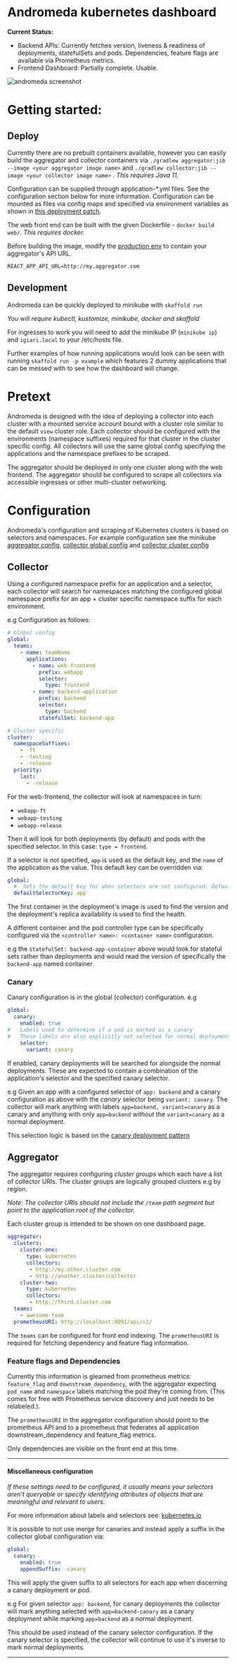 # Andromeda kubernetes dashboard

**Current Status:**

- Backend APIs: Currently fetches version, liveness & readiness of deployments, statefulSets and pods. Dependencies, feature flags are 
available via Prometheus metrics.
- Frontend Dashboard: Partially complete. Usable.

![andromeda screenshot](./docs/screenshot.png "Andromeda screenshot")


# Getting started:
## Deploy
Currently there are no prebuilt containers available, however you can easily build the aggregator and collector containers
via `./gradlew aggregator:jib --image <your aggregator image name>` and `./gradlew collector:jib --image <your collector image name>` . 
_This requires Java 11._

Configuration can be supplied through application-*.yml files. See the configuration section below for more information. 
Configuration can be mounted as files via config maps and specified via environment variables as shown in 
[this deployment patch](./collector/platform/dev/deployment-config.yaml).

The web front end can be built with the given Dockerfile - `docker build web/`. _This requires docker._

Before building the image, modify the [production env](./web/.env.production) to contain your aggregator's API URL.
```dotenv
REACT_APP_API_URL=http://my.aggregator.com
``` 
## Development
Andromeda can be quickly deployed to minikube with `skaffold run`

_You will require kubectl, kustomize, minikube, docker and skaffold_

For ingresses to work you will need to add the minikube IP (`minikube ip`) and `igiari.local` to your /etc/hosts file.

Further examples of how running applications would look can be seen with running `skaffold run -p example` which features
2 dummy applications that can be messed with to see how the dashboard will change.

# Pretext
Andromeda is designed with the idea of deploying a collector into each cluster with a mounted service account bound with a cluster role similar to the default 
`view` cluster role. Each collector should be configured with the environments (namespace suffixes) required for that cluster in the cluster specific config.
All collectors will use the same global config specifying the applications and the namespace prefixes to be scraped.

The aggregator should be deployed in only one cluster along with the web frontend. The aggregator should be configured
to scrape all collectors via accessible ingresses or other multi-cluster networking.
# Configuration
Andromeda's configuration and scraping of Kubernetes clusters is based on selectors and namespaces. 
For example configuration see the minikube [aggregator config](./aggregator/platform/dev/application-dev.yaml), [collector global config](./collector/platform/dev/application-global-dev.yaml) and [collector cluster config](./collector/platform/dev/application-cluster-dev.yaml)

## Collector
Using a configured namespace prefix for an application and a selector, each collector will search for namespaces matching the configured
global namespace prefix for an app + cluster specific namespace suffix for each environment.

e.g Configuration as follows:
```yaml
# Global config
global:
  teams:
    - name: teamName
      applications:
        - name: web-frontend
          prefix: webapp
          selector:
            type: frontend
        - name: backend-application
          prefix: backend
          selector:
            type: backend
          statefulSet: backend-app
```
```yaml
# Cluster specific
cluster:
  namespaceSuffixes:
    - -ft
    - -testing
    - -release
  priority:
    last:
      - -release
```

For the web-frontend, the collector will look at namespaces in turn:
- `webapp-ft`
- `webapp-testing`
- `webapp-release`

Then it will look for both deployments (by default) and pods with the specified selector. 
In this case: `type = frontend`. 

If a selector is not specified, `app` is used as the default key, and the `name` of the application as the value.
This default key can be overridden via:
```yaml
global:
  #  Sets the default key for when selectors are not configured. Defaults to 'app' as seen below.
  defaultSelectorKey: app
```

The first container in the deployment's image is used to find the version and
the deployment's replica availability is used to find the health.

A different container and the pod controller type can be specifically configured via the 
`<controller name>: <container name>` configuration. 

e.g the `statefulSet: backend-app-container` above would look for stateful sets rather than deployments and would 
read the version of specifically the `backend-app` named container.

### Canary

Canary configuration is in the global (collector) configuration.
e.g
```yaml
global:
  canary:
    enabled: true
#   Labels used to determine if a pod is marked as a canary
#   These labels are also explicitly not selected for normal deployments if canaries are enabled.
    selector:
      variant: canary
```
If enabled, canary deployments will be searched for alongside the normal deployments. These are expected to contain a 
combination of the application's selector and the specified canary selector.

e.g Given an app with a configured selector of `app: backend` and a canary configuration as above with the *canary* selector being
`variant: canary`. The collector will mark anything with labels `app=backend, variant=canary` as a canary and anything with
only `app=backend` _without_ the `variant=canary` as a normal deployment.

This selection logic is based on the [canary deployment pattern](https://kubernetes.io/docs/concepts/cluster-administration/manage-deployment/#canary-deployments)

## Aggregator
The aggregator requires configuring _cluster groups_ which each have a list of collector URIs. The cluster groups
are logically grouped clusters e.g by region. 

_Note: The collector URIs should not include the `/team` path segment but point to the application root of the collector._

Each cluster group is intended to be shown on one dashboard page.
```yaml
aggregator:
  clusters:
    cluster-one:
      type: kubernetes
      collectors:
       - http://my.other.cluster.com
       - http://another.cluster/collector
    cluster-two:
      type: kubernetes
      collectors:
       - http://third.cluster.com
  teams:
    - awesome-team
  prometheusURI: http://localhost:9091/api/v1/
```

The `teams` can be configured for front end indexing. The `prometheusURI` is required for fetching dependency and feature flag information.
 
### Feature flags and Dependencies

Currently this information is gleamed from prometheus metrics: `feature_flag` and `downstream_dependency`, with the aggregator
expecting `pod_name` and `namespace` labels matching the pod they're coming from. (This comes for free with Prometheus 
service discovery and just needs to be relabeled.). 

The `prometheusURI` in the aggregator configuration should point to the prometheus API and to a prometheus that federates
all application downstream_dependency and feature_flag metrics.

Only dependencies are visible on the front end at this time.

---
#### Miscellaneous configuration
_If these settings need to be configured, it usually means your selectors aren't queryable or specify identifying 
attributes of objects that are meaningful and relevant to users._

For more information about labels and selectors see: [kubernetes.io](https://kubernetes.io/docs/concepts/overview/working-with-objects/labels/)

It is possible to not use merge for canaries and instead apply a suffix in the collector global configuration via:
```yaml
global:
  canary:
    enabled: true
    appendSuffix: -canary
```
This will apply the given suffix to all selectors for each app when discerning a canary deployment or pod.

e.g For given selector `app: backend`, for canary deployments the collector will mark anything selected with
 `app=backend-canary` as a canary deployment while marking `app=backend` as a normal deployment.


This should be used instead of the canary selector configuration. If the canary selector is specified, the collector
will continue to use it's inverse to mark normal deployments.

---